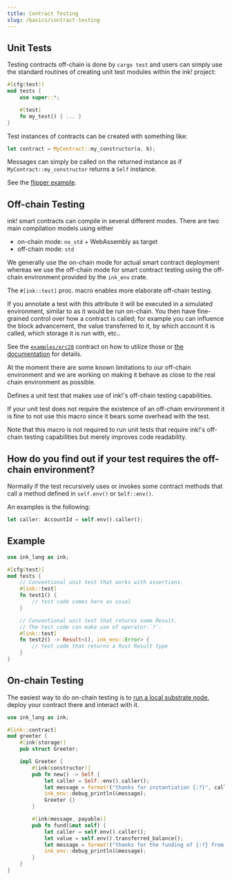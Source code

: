 ```yaml
---
title: Contract Testing
slug: /basics/contract-testing
---
```


## Unit Tests

Testing contracts off-chain is done by `cargo test` and users can simply use the standard routines
of creating unit test modules within the ink! project:

```rust
#[cfg(test)]
mod tests {
    use super::*;

    #[test]
    fn my_test() { ... }
}
```

Test instances of contracts can be created with something like:

```rust
let contract = MyContract::my_constructor(a, b);
```

Messages can simply be called on the returned instance as if `MyContract::my_constructor` returns a
`Self` instance.

See the [flipper example](https://github.com/paritytech/ink/blob/master/examples/flipper/lib.rs).


## Off-chain Testing

ink! smart contracts can compile in several different modes.
There are two main compilation models using either
- on-chain mode: `no_std` + WebAssembly as target
- off-chain mode: `std`

We generally use the on-chain mode for actual smart contract deployment
whereas we use the off-chain mode for smart contract testing using the
off-chain environment provided by the `ink_env` crate.


The `#[ink::test]` proc. macro enables more elaborate off-chain testing.

If you annotate a test with this attribute it will be executed in a simulated
environment, similar to as it would be run on-chain.
You then have fine-grained control over how a contract is called; 
for example you can influence the block advancement, the value transferred to it,
by which account it is called, which storage it is run with, etc..

See the [`examples/erc20`](https://github.com/paritytech/ink/blob/master/examples/erc20/lib.rs#L278-L280) contract on how to utilize those or [the documentation](https://paritytech.github.io/ink/ink_lang/attr.test.html) for details.

At the moment there are some known limitations to our off-chain environment and we are working
on making it behave as close to the real chain environment as possible.

Defines a unit test that makes use of ink!'s off-chain testing capabilities.

If your unit test does not require the existence of an off-chain environment
it is fine to not use this macro since it bears some overhead with the test.

Note that this macro is not required to run unit tests that require ink!'s
off-chain testing capabilities but merely improves code readability.

## How do you find out if your test requires the off-chain environment?

Normally if the test recursively uses or invokes some contract methods that
call a method defined in `self.env()` or `Self::env()`.

An examples is the following:

```rust
let caller: AccountId = self.env().caller();
```

## Example

```rust
use ink_lang as ink;

#[cfg(test)]
mod tests {
    // Conventional unit test that works with assertions.
    #[ink::test]
    fn test1() {
        // test code comes here as usual
    }

    // Conventional unit test that returns some Result.
    // The test code can make use of operator-`?`.
    #[ink::test]
    fn test2() -> Result<(), ink_env::Error> {
        // test code that returns a Rust Result type
    }
}
```


## On-chain Testing

The easiest way to do on-chain testing is to
[run a local substrate node](/getting-started/running-substrate),
deploy your contract there and interact with it.

```rust
use ink_lang as ink;

#[ink::contract]
mod greeter {
    #[ink(storage)]
    pub struct Greeter;

    impl Greeter {
        #[ink(constructor)]
        pub fn new() -> Self {
            let caller = Self::env().caller();
            let message = format!("thanks for instantiation {:?}", caller);
            ink_env::debug_println(&message);
            Greeter {}
        }

        #[ink(message, payable)]
        pub fn fund(&mut self) {
            let caller = self.env().caller();
            let value = self.env().transferred_balance();
            let message = format!("thanks for the funding of {:?} from {:?}", value, caller);
            ink_env::debug_println(&message);
        }
    }
}
```

